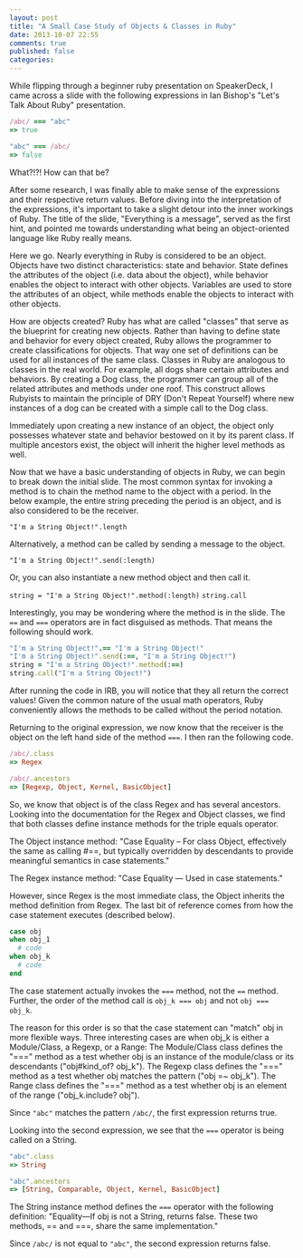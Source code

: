 ```yaml
---
layout: post
title: "A Small Case Study of Objects & Classes in Ruby"
date: 2013-10-07 22:55
comments: true
published: false
categories: 
---
```


While flipping through a beginner ruby presentation on SpeakerDeck, I came across a slide with the following expressions in Ian Bishop's "Let's Talk About Ruby" presentation.

```ruby
/abc/ === "abc"
=> true

"abc" === /abc/
=> false
```

What?!?! How can that be?

After some research, I was finally able to make sense of the expressions and their respective return values. Before diving into the interpretation of the expressions, it's important to take a slight detour into the inner workings of Ruby. The title of the slide, "Everything is a message", served as the first hint, and pointed me towards understanding what being an object-oriented language like Ruby really means.

Here we go. Nearly everything in Ruby is considered to be an object. Objects have two distinct characteristics: state and behavior.  State defines the attributes of the object (i.e. data about the object), while behavior enables the object to interact with other objects.  Variables are used to store the attributes of an object, while methods enable the objects to interact with other objects.

How are objects created? Ruby has what are called "classes" that serve as the blueprint for creating new objects. Rather than having to define state and behavior for every object created, Ruby allows the programmer to create classifications for objects. That way one set of definitions can be used for all instances of the same class. Classes in Ruby are analogous to classes in the real world. For example, all dogs share certain attributes and behaviors. By creating a Dog class, the programmer can group all of the related attributes and methods under one roof. This construct allows Rubyists to maintain the principle of DRY (Don't Repeat Yourself) where new instances of a dog can be created with a simple call to the Dog class.

Immediately upon creating a new instance of an object, the object only possesses whatever state and behavior bestowed on it by its parent class. If multiple ancestors exist, the object will inherit the higher level methods as well.

Now that we have a basic understanding of objects in Ruby, we can begin to break down the initial slide. The most common syntax for invoking a method is to chain the method name to the object with a period. In the below example, the entire string preceding the period is an object, and is also considered to be the receiver. 

`"I'm a String Object!".length`

Alternatively, a method can be called by sending a message to the object.

`"I'm a String Object!".send(:length)`

Or, you can also instantiate a new method object and then call it.

`string = "I'm a String Object!".method(:length)`
`string.call`

Interestingly, you may be wondering where the method is in the slide. The `==` and `===` operators are in fact disguised as methods. That means the following should work.

```ruby
"I'm a String Object!".== "I'm a String Object!"
"I'm a String Object!".send(:==, "I'm a String Object!")
string = "I'm a String Object!".method(:==)
string.call("I'm a String Object!")
```

After running the code in IRB, you will notice that they all return the correct values! Given the common nature of the usual math operators, Ruby conveniently allows the methods to be called without the period notation.

Returning to the original expression, we now know that the receiver is the object on the left hand side of the method `===`. I then ran the following code.

```ruby
/abc/.class
=> Regex

/abc/.ancestors
=> [Regexp, Object, Kernel, BasicObject]
```

So, we know that object is of the class Regex and has several ancestors. Looking into the documentation for the Regex and Object classes, we find that both classes define instance methods for the triple equals operator. 

The Object instance method: "Case Equality – For class Object, effectively the same as calling #==, but typically overridden by descendants to provide meaningful semantics in case statements."

The Regex instance method: "Case Equality — Used in case statements."

However, since Regex is the most immediate class, the Object inherits the method definition from Regex. The last bit of reference comes from how the case statement executes (described below).

```ruby
case obj
when obj_1
  # code
when obj_k
  # code
end
```

The case statement actually invokes the `===` method, not the `==` method. Further, the order of the method call is `obj_k === obj` and not `obj === obj_k`.

The reason for this order is so that the case statement can "match" obj in more flexible ways. Three interesting cases are when obj_k is either a Module/Class, a Regexp, or a Range: The Module/Class class defines the "===" method as a test whether obj is an instance of the module/class or its descendants ("obj#kind_of? obj_k"). The Regexp class defines the "===" method as a test whether obj matches the pattern ("obj =~ obj_k"). The Range class defines the "===" method as a test whether obj is an element of the range ("obj_k.include? obj").

Since `"abc"` matches the pattern `/abc/`, the first expression returns true.

Looking into the second expression, we see that the `===` operator is being called on a String. 

```ruby
"abc".class
=> String

"abc".ancestors
=> [String, Comparable, Object, Kernel, BasicObject]
```

The String instance method defines the `===` operator with the following definition: "Equality—If obj is not a String, returns false. These two methods, == and ===, share the same implementation."

Since `/abc/` is not equal to `"abc"`, the second expression returns false.